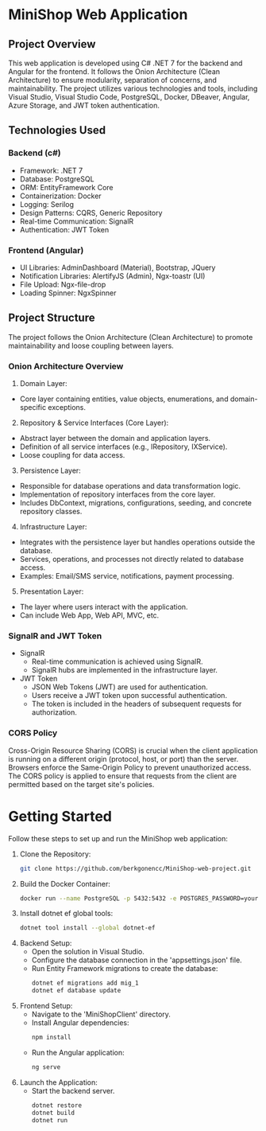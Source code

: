 # MiniShop Web Application
## Project Overview
This web application is developed using C# .NET 7 for the backend and Angular for the frontend. It follows the Onion Architecture (Clean Architecture) to ensure modularity, separation of concerns, and maintainability. The project utilizes various technologies and tools, including Visual Studio, Visual Studio Code, PostgreSQL, Docker, DBeaver, Angular, Azure Storage, and JWT token authentication.

## Technologies Used
### Backend (c#)
- Framework: .NET 7
- Database: PostgreSQL
- ORM: EntityFramework Core
- Containerization: Docker
- Logging: Serilog
- Design Patterns: CQRS, Generic Repository
- Real-time Communication: SignalR
- Authentication: JWT Token

### Frontend (Angular)
- UI Libraries: AdminDashboard (Material), Bootstrap, JQuery
- Notification Libraries: AlertifyJS (Admin), Ngx-toastr (UI)
- File Upload: Ngx-file-drop
- Loading Spinner: NgxSpinner

## Project Structure
The project follows the Onion Architecture (Clean Architecture) to promote maintainability and loose coupling between layers.

### Onion Architecture Overview
1) Domain Layer:
* Core layer containing entities, value objects, enumerations, and domain-specific exceptions.
2) Repository & Service Interfaces (Core Layer):
* Abstract layer between the domain and application layers.
* Definition of all service interfaces (e.g., IRepository, IXService).
* Loose coupling for data access.
3) Persistence Layer:
* Responsible for database operations and data transformation logic.
* Implementation of repository interfaces from the core layer.
* Includes DbContext, migrations, configurations, seeding, and concrete repository classes.
4) Infrastructure Layer:
* Integrates with the persistence layer but handles operations outside the database.
* Services, operations, and processes not directly related to database access.
* Examples: Email/SMS service, notifications, payment processing.
5) Presentation Layer:
* The layer where users interact with the application.
* Can include Web App, Web API, MVC, etc.

### SignalR and JWT Token
* SignalR
  - Real-time communication is achieved using SignalR.
  - SignalR hubs are implemented in the infrastructure layer.
* JWT Token
  - JSON Web Tokens (JWT) are used for authentication.
  - Users receive a JWT token upon successful authentication.
  - The token is included in the headers of subsequent requests for authorization.

### CORS Policy
Cross-Origin Resource Sharing (CORS) is crucial when the client application is running on a different origin (protocol, host, or port) than the server. Browsers enforce the Same-Origin Policy to prevent unauthorized access. The CORS policy is applied to ensure that requests from the client are permitted based on the target site's policies.



# Getting Started
Follow these steps to set up and run the MiniShop web application:
1) Clone the Repository:
   ```bash
   git clone https://github.com/berkgonencc/MiniShop-web-project.git 

2) Build the Docker Container:
   ```bash
   docker run --name PostgreSQL -p 5432:5432 -e POSTGRES_PASSWORD=your-password -d postgres

3) Install dotnet ef global tools:
   ```bash
   dotnet tool install --global dotnet-ef
   
2) Backend Setup:
   - Open the solution in Visual Studio.
   - Configure the database connection in the 'appsettings.json' file.
   - Run Entity Framework migrations to create the database:
     ```bash
     dotnet ef migrations add mig_1
     dotnet ef database update

3) Frontend Setup:
   - Navigate to the 'MiniShopClient' directory.
   - Install Angular dependencies:
     ```bash
     npm install
   - Run the Angular application:
     ```bash
     ng serve

4) Launch the Application:
   - Start the backend server.
     ```bash
     dotnet restore
     dotnet build
     dotnet run


